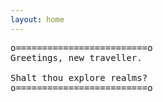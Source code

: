 ```yaml
---
layout: home
---
```



<tt>
o=========================o <br/>
 Greetings, new traveller.  <br/>
                            <br/> 
 Shalt thou explore realms? <br/>
o=========================o
</tt>

